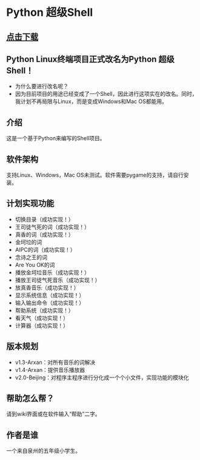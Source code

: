 # Python 超级Shell
## [点击下载](https://gitee.com/laomocode/python_super_shell/releases)
## Python Linux终端项目正式改名为Python 超级Shell！
- 为什么要进行改名呢？
- 因为目前项目的用途已经变成了一个Shell，因此进行这项实在的改名。同时，我计划不再局限与Linux，而是变成Windows和Mac OS都能用。
## 介绍
这是一个基于Python来编写的Shell项目。
## 软件架构
支持Linux、Windows，Mac OS未测试。软件需要pygame的支持，请自行安装。
## 计划实现功能
- 切换目录（成功实现！）
- 王司徒气死的词（成功实现！）
- 真香的词（成功实现！）
- 金坷垃的词
- AIPC的词（成功实现！）
- 念诗之王的词
- Are You OK的词
- 播放金坷垃音乐（成功实现！）
- 播放王司徒气死音乐（成功实现！）
- 放真香音乐（成功实现！）
- 显示系统信息（成功实现！）
- 输入输出命令（成功实现！）
- 帮助系统（成功实现！）
- 看天气（成功实现！）
- 计算器（成功实现！）
## 版本规划
- v1.3-Arxan：对所有音乐的词解决
- v1.4-Arxan：提供音乐播放器
- v2.0-Beijing：对程序主程序进行分化成一个个小文件，实现功能的模块化
## 帮助怎么帮？
请到wiki界面或在软件输入“帮助”二字。
## 作者是谁
一个来自泉州的五年级小学生。